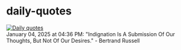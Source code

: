# daily-quotes
[![Daily quotes](https://github.com/ceepu8/daily-quotes/actions/workflows/daily-quote.yml/badge.svg)](https://github.com/ceepu8/daily-quotes/actions/workflows/daily-quote.yml)<br/>
January 04, 2025 at 04:36 PM: "Indignation Is A Submission Of Our Thoughts, But Not Of Our Desires." - Bertrand Russell
